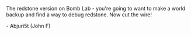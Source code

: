 The redstone version on Bomb Lab - you're going to want to make a world backup and find a way to debug redstone. Now cut the wire!

 \- Abjuri5t (John F)
